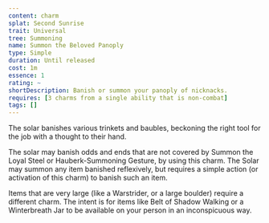 ```yaml
---
content: charm
splat: Second Sunrise
trait: Universal
tree: Summoning
name: Summon the Beloved Panoply
type: Simple
duration: Until released
cost: 1m
essence: 1
rating: ~
shortDescription: Banish or summon your panoply of nicknacks.
requires: [3 charms from a single ability that is non-combat]
tags: []
---
```


The solar banishes various trinkets and baubles, beckoning the right tool for the job with a thought to their hand.

The solar may banish odds and ends that are not covered by Summon the Loyal Steel or Hauberk-Summoning Gesture, by using this charm. The Solar may summon any item banished reflexively, but requires a simple action (or activation of this charm) to banish such an item.

Items that are very large (like a Warstrider, or a large boulder) require a different charm. The intent is for items like Belt of Shadow Walking or a Winterbreath Jar to be available on your person in an inconspicuous way.
